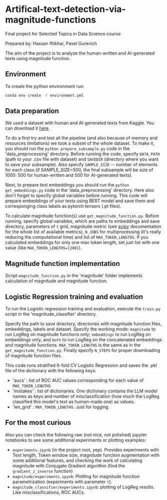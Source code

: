# Artifical-text-detection-via-magnitude-functions
Final project for Selected Topics in Data Science course

Prepared by: Hassan Iftikhar, Pavel Gurevich

The aim of the project is to analyze the human-written and AI-generated texts using magnitude function. 

## Environment

To create the python environment run:

```bash
conda env create -f environment.yml
```

## Data preparation

We used a dataset with human and AI-generated texts from Kaggle. You can download it [here](https://www.kaggle.com/datasets/thedrcat/daigt-v2-train-dataset).

To do a first try and test all the pipeline (and also because of memory and resources limitations) we took a subset of the whole dataset. To make it, you should run the `python prepare_subsample.py` code in the 'data_preprocessing' directory. Before running the code, specify `DATA_PATH` (path to your .csv file with dataset) and `SAVEDIR` (directory where you want to save your subsample). Also specify `SAMPLE_SIZE` -- number of elements for each class (if SAMPLE_SIZE=500, the final subsample will be size of 1000: 500 for human-written and 500 for AI-generated texts).

Next, to prepare text embeddings you should run the `python get_embeddings.py` code in the 'data_preprocessing' directory. Here also don't forget to specify global variables before running. This code will prepare embeddings of your texts using BERT model and save them and corresponging class labels as pytorch tensors (.pt files).

To calculate magnitude function(s) use `get_magnitude_function.py`. Before running, specify global variables, which are paths to embeddings and save directory, parameters of `t` grid, magnitude metric (see [scipy](https://docs.scipy.org/doc/scipy/reference/generated/scipy.spatial.distance.cdist.html) documentation for the whole list of available metrics), `N_JOBS` for multiprocessing (it's really reducing the computational time) and list of `MAX_TOKEN_LENGTHS`. If you calculated embeddings for only one max token length, set just list with one value (like `MAX_TOKEN_LENGTHS=[288]`).  

## Magnitude function implementation

Script `magnitude_function.py` in the 'magnitude' folder implements calculation of magnitude and magnitude function. 

## Logistic Regression training and evaluation

To run the Logistic regression training and evaluation, execute the `train.py` script in the 'magnitude_classifier' directory. 

Specify the path to save directory, directories with magnitude function files, embeddings, labels and dataset. Specify the working mode: `magnitude` to run LogReg on magnitude functions only; `embeddings` to run LogReg on embeddings only, and `both` to run LogReg on the concatenated embeddings and magnitude functions. `MAX_TOKEN_LENGTHS` is the same as in the `get_magnitude_function.py`. Finally specify `N_STEPS` for proper downloading of magnitude function files.

This code runs stratified 6-fold CV Logistic Regression and saves the .pkl file of the dictionary with the following keys: 

+ 'aucs' : list of ROC AUC values corresponding for each value of `MAX_TOKEN_LENGTHS`
+ 'mistakes' : list of dictionaries. One dictionary contains the LLM model names as keys and number of misclassification (how much the LogReg classified this model's text as human-made one) as values.
+ 'len_grid' :  `MAX_TOKEN_LENGTHS`. Just for logging.


## For the most curious

Also you can check the following raw (not nice, not polished) jupyter notebooks to see some additional experiments or plotting examples:

+ `experiments.ipynb` (in the project root, yep). Provides experiments with Text length, Token window size, magnitude function augmentation with some additional features, and checking the work of calculating magnitude with Conjugate Gradient algorithm (find the `gradient_z_inverse` function)
+ `magnitude/experiments.ipynb`: Plotting for magnitude function parametrization (experiments with parameter `t`).
+ `magnitude_classifier/experiments.ipynb`: plotting of LogReg results. Like misclassifications, ROC AUCs. 
